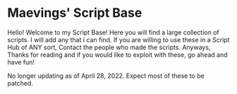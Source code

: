 # Maevings' Script Base
<p>Hello! Welcome to my Script Base! Here you will find a large collection of scripts. I will add any that i can find. If you are willing to use these in a Script Hub of ANY sort, Contact the people who made the scripts. Anyways, Thanks for reading and if you would like to exploit with these, go ahead and have fun!<p\>

  <p>No longer updating as of April 28, 2022. Expect most of these to be patched.</p>
